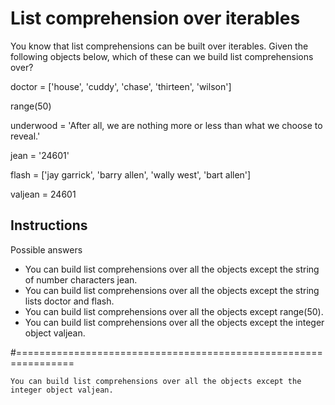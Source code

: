 # List comprehension over iterables
You know that list comprehensions can be built over iterables. Given the following objects below, which of these can we build list comprehensions over?

doctor = ['house', 'cuddy', 'chase', 'thirteen', 'wilson']

range(50)

underwood = 'After all, we are nothing more or less than what we choose to reveal.'

jean = '24601'

flash = ['jay garrick', 'barry allen', 'wally west', 'bart allen']

valjean = 24601
## Instructions

Possible answers


* You can build list comprehensions over all the objects except the string of number characters jean.
* You can build list comprehensions over all the objects except the string lists doctor and flash.
* You can build list comprehensions over all the objects except range(50).
* You can build list comprehensions over all the objects except the integer object valjean.

#================================================================

`You can build list comprehensions over all the objects except the integer object valjean.`
